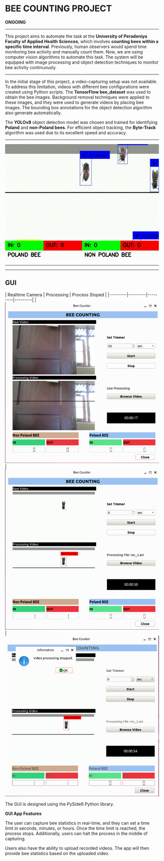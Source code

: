 # BEE COUNTING PROJECT

**ONGOING**

<hr>

This project aims to automate the task at the **University of Peradeniya Faculty of Applied Health Sciences**, which involves **counting bees within a specific time interval**. Previously, human observers would spend time monitoring bee activity and manually count them.
Now, we are using computer vision algorithms to automate this task. The system will be equipped with image processing and object detection techniques to monitor bee activity continuously. 

<hr>

In the initial stage of this project, a video-capturing setup was not available. To address this limitation, videos with different bee configurations were created using Python scripts. The **TensorFlow bee_dataset** was used to obtain the bee images. Background removal techniques were applied to these images, and they were used to generate videos by placing bee images. The bounding box annotations for the object detection algorithm also generate automatically.


The **YOLOv8** object detection model was chosen and trained for identifying **Poland** and **non-Poland bees**. 
For efficient object tracking, the **Byte-Track** algorithm was used due to its excellent speed and accuracy.

<hr>

<IMG SRC="Results/bee_counting_results_1.gif">

<hr>
<hr>

## GUI


| Realtime Camera | Processing | Process Stoped |
|---------|---------|---------|---------|
| ![realtime camera image](Results/GUI_images/screenshot_2.png) | ![processing_bee_video](Results/GUI_images/screenshot_4.png) | ![process stop](Results/GUI_images/screenshot_5.png)


The GUI is designed using the PySide6 Python library.

**GUI App Features**

The user can capture bee statistics in real-time, and they can set a time limit in seconds, minutes, or hours.
Once the time limit is reached, the process stops. Additionally, users can halt the process in the middle of capturing.

Users also have the ability to upload recorded videos. The app will then provide bee statistics based on the uploaded video.

